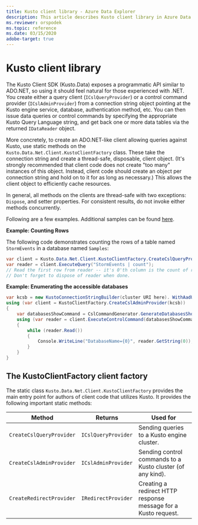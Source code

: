 ```yaml
---
title: Kusto client library - Azure Data Explorer
description: This article describes Kusto client library in Azure Data Explorer.
ms.reviewer: orspodek
ms.topic: reference
ms.date: 03/15/2020
adobe-target: true
---
```

# Kusto client library
    
The Kusto Client SDK (Kusto.Data) exposes a programmatic API
similar to ADO.NET, so using it should feel
natural for those experienced with .NET. You create
either a query client (`ICslQueryProvider`) or a control command
provider (`ICslAdminProvider`) from a connection string object
pointing at the Kusto engine service, database, authentication
method, etc. You can then issue data queries or
control commands by specifying the appropriate Kusto Query Language
string, and get back one or more data tables via the returned
`IDataReader` object.

More concretely, to create an ADO.NET-like client allowing queries against
Kusto, use static methods on the `Kusto.Data.Net.Client.KustoClientFactory`
class. These take the connection string and create a thread-safe, disposable,
client object. (It's strongly recommended that client code does not
create "too many" instances of this object. Instead, client code should create an
object per connection string and hold on to it for as long as necessary.)
This allows the client object to efficiently cache resources.

In general, all methods on the clients are thread-safe with two exceptions: `Dispose`, 
and setter properties. For consistent results, do not invoke either methods
concurrently.

Following are a few examples. Additional samples can be found [here](https://github.com/Azure/azure-kusto-samples-dotnet/tree/master/client).

**Example: Counting Rows**

The following code demonstrates counting the rows of a table named `StormEvents` in a database named `Samples`:

```csharp
var client = Kusto.Data.Net.Client.KustoClientFactory.CreateCslQueryProvider("https://help.kusto.windows.net/Samples;Fed=true");
var reader = client.ExecuteQuery("StormEvents | count");
// Read the first row from reader -- it's 0'th column is the count of records in MyTable
// Don't forget to dispose of reader when done.
```

**Example: Enumerating the accessible databases**

```csharp
var kcsb = new KustoConnectionStringBuilder(cluster URI here). WithAadUserPromptAuthentication();
using (var client = KustoClientFactory.CreateCslAdminProvider(kcsb))
{
    var databasesShowCommand = CslCommandGenerator.GenerateDatabasesShowCommand();
    using (var reader = client.ExecuteControlCommand(databasesShowCommand))
    {
        while (reader.Read())
        {
            Console.WriteLine("DatabaseName={0}", reader.GetString(0));
        }
    }
}
```

## The KustoClientFactory client factory

The static class `Kusto.Data.Net.Client.KustoClientFactory` provides the main entry point for authors
of client code that utilizes Kusto. It provides the following important static methods:

|Method                                      |Returns                                |Used for                                                      |
|--------------------------------------------|---------------------------------------|--------------------------------------------------------------|
|`CreateCslQueryProvider`                    |`ICslQueryProvider`                    |Sending queries to a Kusto engine cluster.                    |
|`CreateCslAdminProvider`                    |`ICslAdminProvider`                    |Sending control commands to a Kusto cluster (of any kind).    |
|`CreateRedirectProvider`                    |`IRedirectProvider`                    |Creating a redirect HTTP response message for a Kusto request.|
